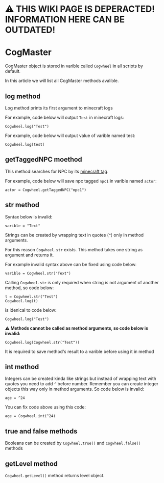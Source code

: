 # ⚠️ THIS WIKI PAGE IS DEPERACTED! INFORMATION HERE CAN BE OUTDATED!
# CogMaster
CogMaster object is stored in varible called `Cogwheel` in all scripts by default.

In this article we will list all CogMaster methods avalible.

## log method
Log method prints its first argument to minecraft logs

For example, code below will output `Test` in minecraft logs:
```
Cogwheel.log("Test")
```

For example, code below will output value of varible named test:
```
Cogwheel.log(test)
```

## getTaggedNPC moethod
This method searches for NPC by its [minecraft tag](https://minecraft.wiki/w/Commands/tag).

For example, code below will save npc tagged `npc1` in varible named `actor`:
```
actor = Cogwheel.getTaggedNPC("npc1")
```

## str method
Syntax below is invalid:
```
varible = "Text"
```

Strings can be created by wrapping text in quotes (`"`) only in method arguments.

For this reason `Cogwheel.str` exists. This method takes one string as argument and returns it.

For example invalid syntax above can be fixed using code below:
```
varible = Cogwheel.str("Text")
```

Calling `Cogwheel.str` is only required when string is not argument of another method, so code below:
```
t = Cogwheel.str("Test")
Cogwheel.log(t)
```
is idenical to code below:
```
Cogwheel.log("Test")
```

**⚠️ Methods cannot be called as method arguments, so code below is invalid:**
```
Cogwheel.log(Cogwheel.str("Test"))
```
It is required to save method's result to a varible before using it in method

## int method
Integers can be created kinda like strings but instead of wrapping text with quotes you need to add `^` before number.
Remember you can create integer objects this way only in method arguments. So code below is invalid:
```
age = ^24
```

You can fix code above using this code:
```
age = Cogwheel.int(^24)
```

## true and false methods
Booleans can be created by `Cogwheel.true()` and `Cogwheel.false()` methods

## getLevel method
`Cogwheel.getLevel()` method returns <a onclick="$story.to('/wiki/wiki.html?p=wiki/projects/cogwheel/level')">level</a> object.